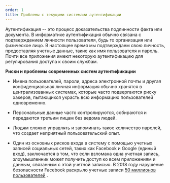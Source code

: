 ```yaml
---
order: 1
title: Проблемы с текущими системами аутентификации
---
```


Аутентификация -- это процесс доказательства подлинности факта или документа. В информатике аутентификация обычно связана с подтверждением личности пользователя, будь то организация или физическое лицо. В настоящее время мы подтверждаем свою личность, предоставляя учетные данные, такие как имя пользователя и пароль. Почти все приложения имеют некоторую аутентификацию для регулирования доступа к своим службам. 

**Риски и проблемы современных систем аутентификации**

-  Имена пользователей, пароли, адреса электронной почты и другая конфиденциальная личная информация обычно хранятся в централизованных системах, которые часто подвергаются риску хакеров, пытающихся украсть всю информацию пользователей одновременно.

-  Персональные данные часто контролируются, собираются и передаются третьим лицам без ведома людей.

-  Людям сложно управлять и запоминать такое количество паролей, что создает неприятный пользовательский опыт.

-  Один из основных рисков входа в систему с помощью учетных записей социальных сетей, таких как Facebook и Google (единый вход), заключается в том, что если взломана одна учетная запись, злоумышленник может получить доступ ко всем приложениям и данным, связанным с этой учетной записью. В 2018 году нарушение безопасности Facebook раскрыло учетные записи [50 миллионов пользователей](https://www.nytimes.com/2018/09/28/technology/facebook-hack-data-breach.html) . 